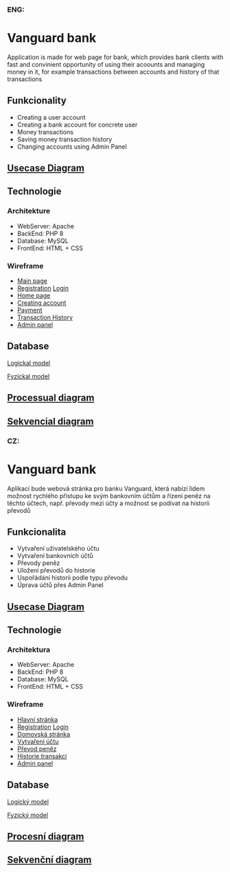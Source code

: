 ### ENG:
# Vanguard bank

Application is made for web page for bank, which provides bank clients with fast and convinient opportunity of using their acoounts and managing money in it, for example transactions between accounts and history of that transactions

## Funkcionality

- Creating a user account
- Creating a bank account for concrete user
- Money transactions
- Saving money transaction history
- Changing accounts using Admin Panel

## [Usecase Diagram](https://drive.google.com/file/d/1FOkuUf0Evnz_JOKbbyqEeEO3GVVSDAFS/view?pli=1)

## Technologie

### Architekture
- WebServer: Apache
- BackEnd: PHP 8
- Database: MySQL
- FrontEnd: HTML + CSS

### Wireframe

- [Main page](https://cdn.discordapp.com/attachments/727912939444502538/1099406402532946011/Main_page.png)
- [Registration](https://cdn.discordapp.com/attachments/727912939444502538/1099406403086581780/Registration.png) [Login](https://cdn.discordapp.com/attachments/727912939444502538/1099406402130280488/Login.png)
- [Home page](https://cdn.discordapp.com/attachments/727912939444502538/1099406401517924553/Home_page.png)
- [Creating account](https://cdn.discordapp.com/attachments/727912939444502538/1099406402809778236/New_account.png)
- [Payment](https://cdn.discordapp.com/attachments/727912939444502538/1099406403359223888/Send_money.png)
- [Transaction History](https://cdn.discordapp.com/attachments/727912939444502538/1099406401173979196/History.png)
- [Admin panel](https://cdn.discordapp.com/attachments/727912939444502538/1099406400905564382/Admin_panel.png)

## Database

[Logickal model](https://cdn.discordapp.com/attachments/727912939444502538/1102282152068001885/image.png)

[Fyzickal model](https://cdn.discordapp.com/attachments/727912939444502538/1102282286428344380/image.png)

## [Processual diagram](https://cdn.discordapp.com/attachments/727912939444502538/1102278726206640298/image.png)
## [Sekvencial diagram](https://cdn.discordapp.com/attachments/727912939444502538/1102273630399901916/image.png)








### CZ:
# Vanguard bank

Aplikací bude webová stránka pro banku Vanguard, která nabízí lidem možnost rychlého přístupu ke svým bankovním účtům a řízení peněz na těchto účtech, např. převody mezi účty a možnost se podívat na historii převodů

## Funkcionalita

- Vytvaření uživatelského účtu
- Vytvaření bankovních účtů
- Převody peněz
- Uložení převodů do historie
- Uspořádání historii podle typu převodu
- Úprava účtů přes Admin Panel

## [Usecase Diagram](https://drive.google.com/file/d/1FOkuUf0Evnz_JOKbbyqEeEO3GVVSDAFS/view?pli=1)

## Technologie

### Architektura
- WebServer: Apache
- BackEnd: PHP 8
- Database: MySQL
- FrontEnd: HTML + CSS

### Wireframe

- [Hlavní stránka](https://cdn.discordapp.com/attachments/727912939444502538/1099406402532946011/Main_page.png)
- [Registration](https://cdn.discordapp.com/attachments/727912939444502538/1099406403086581780/Registration.png) [Login](https://cdn.discordapp.com/attachments/727912939444502538/1099406402130280488/Login.png)
- [Domovská stránka](https://cdn.discordapp.com/attachments/727912939444502538/1099406401517924553/Home_page.png)
- [Vytvaření účtu](https://cdn.discordapp.com/attachments/727912939444502538/1099406402809778236/New_account.png)
- [Převod peněz](https://cdn.discordapp.com/attachments/727912939444502538/1099406403359223888/Send_money.png)
- [Historie transakcí](https://cdn.discordapp.com/attachments/727912939444502538/1099406401173979196/History.png)
- [Admin panel](https://cdn.discordapp.com/attachments/727912939444502538/1099406400905564382/Admin_panel.png)

## Database

[Logický model](https://cdn.discordapp.com/attachments/727912939444502538/1102282152068001885/image.png)

[Fyzický model](https://cdn.discordapp.com/attachments/727912939444502538/1102282286428344380/image.png)

## [Procesní diagram](https://cdn.discordapp.com/attachments/727912939444502538/1102278726206640298/image.png)
## [Sekvenční diagram](https://cdn.discordapp.com/attachments/727912939444502538/1102273630399901916/image.png)
